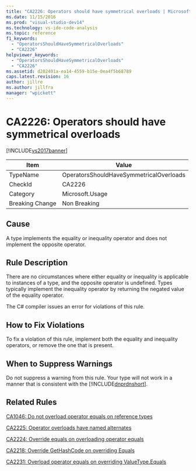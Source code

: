 ```yaml
---
title: "CA2226: Operators should have symmetrical overloads | Microsoft Docs"
ms.date: 11/15/2016
ms.prod: "visual-studio-dev14"
ms.technology: vs-ide-code-analysis
ms.topic: reference
f1_keywords:
  - "OperatorsShouldHaveSymmetricalOverloads"
  - "CA2226"
helpviewer_keywords:
  - "OperatorsShouldHaveSymmetricalOverloads"
  - "CA2226"
ms.assetid: d202401a-ea14-4559-b15e-0ea4f5b68789
caps.latest.revision: 16
author: jillre
ms.author: jillfra
manager: "wpickett"
---
```

# CA2226: Operators should have symmetrical overloads
[!INCLUDE[vs2017banner](../includes/vs2017banner.md)]

|Item|Value|
|-|-|
|TypeName|OperatorsShouldHaveSymmetricalOverloads|
|CheckId|CA2226|
|Category|Microsoft.Usage|
|Breaking Change|Non Breaking|

## Cause
 A type implements the equality or inequality operator and does not implement the opposite operator.

## Rule Description
 There are no circumstances where either equality or inequality is applicable to instances of a type, and the opposite operator is undefined. Types typically implement the inequality operator by returning the negated value of the equality operator.

 The C# compiler issues an error for violations of this rule.

## How to Fix Violations
 To fix a violation of this rule, implement both the equality and inequality operators, or remove the one that is present.

## When to Suppress Warnings
 Do not suppress a warning from this rule. Your type will not work in a manner that is consistent with the [!INCLUDE[dnprdnshort](../includes/dnprdnshort-md.md)].

## Related Rules
 [CA1046: Do not overload operator equals on reference types](../code-quality/ca1046-do-not-overload-operator-equals-on-reference-types.md)

 [CA2225: Operator overloads have named alternates](../code-quality/ca2225-operator-overloads-have-named-alternates.md)

 [CA2224: Override equals on overloading operator equals](../code-quality/ca2224-override-equals-on-overloading-operator-equals.md)

 [CA2218: Override GetHashCode on overriding Equals](../code-quality/ca2218-override-gethashcode-on-overriding-equals.md)

 [CA2231: Overload operator equals on overriding ValueType.Equals](../code-quality/ca2231-overload-operator-equals-on-overriding-valuetype-equals.md)
